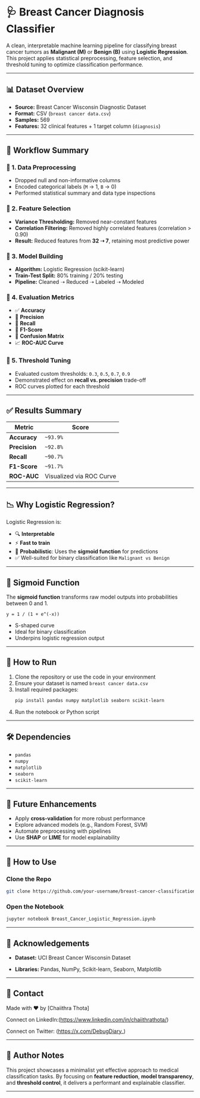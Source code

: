 # 🩺 Breast Cancer Diagnosis Classifier

A clean, interpretable machine learning pipeline for classifying breast cancer tumors as **Malignant (M)** or **Benign (B)** using **Logistic Regression**. This project applies statistical preprocessing, feature selection, and threshold tuning to optimize classification performance.

---

## 📊 Dataset Overview

- **Source:** Breast Cancer Wisconsin Diagnostic Dataset  
- **Format:** CSV (`breast cancer data.csv`)  
- **Samples:** 569  
- **Features:** 32 clinical features + 1 target column (`diagnosis`)  

---

## 🧪 Workflow Summary

### 🔹 1. Data Preprocessing
- Dropped null and non-informative columns  
- Encoded categorical labels (`M` → 1, `B` → 0)  
- Performed statistical summary and data type inspections  

### 🔹 2. Feature Selection
- **Variance Thresholding:** Removed near-constant features  
- **Correlation Filtering:** Removed highly correlated features (correlation > 0.90)  
- **Result:** Reduced features from **32 ➝ 7**, retaining most predictive power  

### 🔹 3. Model Building
- **Algorithm:** Logistic Regression (scikit-learn)
- **Train-Test Split:** 80% training / 20% testing  
- **Pipeline:** Cleaned ➝ Reduced ➝ Labeled ➝ Modeled  

### 🔹 4. Evaluation Metrics
- ✅ **Accuracy**
- 🎯 **Precision**
- 🔁 **Recall**
- 📏 **F1-Score**
- 🧾 **Confusion Matrix**
- 📈 **ROC-AUC Curve**

### 🔹 5. Threshold Tuning
- Evaluated custom thresholds: `0.3`, `0.5`, `0.7`, `0.9`  
- Demonstrated effect on **recall vs. precision** trade-off  
- ROC curves plotted for each threshold

---

## ✅ Results Summary

| Metric       | Score       |
|--------------|-------------|
| **Accuracy** | `~93.9%`    |
| **Precision**| `~92.8%`    |
| **Recall**   | `~90.7%`    |
| **F1-Score** | `~91.7%`    |
| **ROC-AUC**  | Visualized via ROC Curve |

---

## 📉 Why Logistic Regression?

Logistic Regression is:
- 🔍 **Interpretable**  
- ⚡ **Fast to train**  
- 🧮 **Probabilistic**: Uses the **sigmoid function** for predictions  
- ✅ Well-suited for binary classification like `Malignant vs Benign`

---

## 🧠 Sigmoid Function

The **sigmoid function** transforms raw model outputs into probabilities between 0 and 1.

```
y = 1 / (1 + e^(-x))
```

- S-shaped curve
- Ideal for binary classification
- Underpins logistic regression output

---

## 🚀 How to Run

1. Clone the repository or use the code in your environment
2. Ensure your dataset is named `breast cancer data.csv`
3. Install required packages:
    ```bash
    pip install pandas numpy matplotlib seaborn scikit-learn
    ```
4. Run the notebook or Python script

---

## 🛠 Dependencies

- `pandas`
- `numpy`
- `matplotlib`
- `seaborn`
- `scikit-learn`

---

## 🔮 Future Enhancements

- Apply **cross-validation** for more robust performance
- Explore advanced models (e.g., Random Forest, SVM)
- Automate preprocessing with pipelines
- Use **SHAP** or **LIME** for model explainability

---

## 📁 **How to Use**

### Clone the Repo
```bash
git clone https://github.com/your-username/breast-cancer-classification.git
```

### Open the Notebook
```bash
jupyter notebook Breast_Cancer_Logistic_Regression.ipynb
```

--- 

## 🙌 Acknowledgements
- **Dataset:** UCI Breast Cancer Wisconsin Dataset

- **Libraries:** Pandas, NumPy, Scikit-learn, Seaborn, Matplotlib

--- 

## 📧 **Contact**
Made with ❤️ by [Chaiithra Thota]

Connect on LinkedIn:(https://www.linkedin.com/in/chaiithrathota/)

Connect on Twitter: (https://x.com/DebugDiary_)

---

## 📌 Author Notes

This project showcases a minimalist yet effective approach to medical classification tasks. By focusing on **feature reduction**, **model transparency**, and **threshold control**, it delivers a performant and explainable classifier.

---
```
